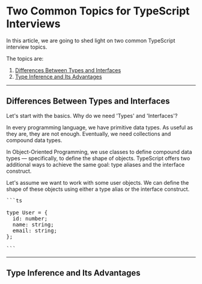 <h1> Two Common Topics for TypeScript Interviews </h1>
<p>In this article, we are going to shed light on two common TypeScript interview topics.</p>

The topics are:
<ol>
<li><a href="#type-vs-interface">Differences Between Types and Interfaces</a></li>
<li><a href="#type-inference">Type Inference and Its Advantages</a></li>
</ol>
<hr/>


<div id="type-vs-interface">
<h2>Differences Between Types and Interfaces</h2>

<p>Let's start with the basics. Why do we need 'Types' and 'Interfaces'?</p>

<p>In every programming language, we have primitive data types. As useful as they are, they are not enough. Eventually, we need collections and compound data types.</p>

<p>In Object-Oriented Programming, we use classes to define compound data types — specifically, to define the shape of objects. TypeScript offers two additional ways to achieve the same goal: type aliases and the interface construct.</p>

<p>Let's assume we want to work with some user objects. We can define the shape of these objects using either a type alias or the interface construct.</p>

<pre>
```ts

type User = {
  id: number;
  name: string;
  email: string;
};

```
</pre>
</div>

<hr/>


<div id="type-inference">
<h2>Type Inference and Its Advantages</h2>
</div>

